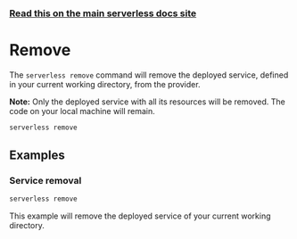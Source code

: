 <!--
title: Google Cloud Functions Serverless remove command
menuText: Remove
menuOrder: 13
description: Remove a deployed Service and all of its Google Cloud Functions Functions, Events and Resources
layout: Doc
-->

<!-- DOCS-SITE-LINK:START automatically generated  -->
### [Read this on the main serverless docs site](https://www.serverless.com/framework/docs/providers/google/cli-reference/remove)
<!-- DOCS-SITE-LINK:END -->

# Remove

The `serverless remove` command will remove the deployed service, defined in your current working directory, from the provider.

**Note:** Only the deployed service with all its resources will be removed. The code on your local machine will remain.

```bash
serverless remove
```

## Examples

### Service removal

```bash
serverless remove
```

This example will remove the deployed service of your current working directory.
